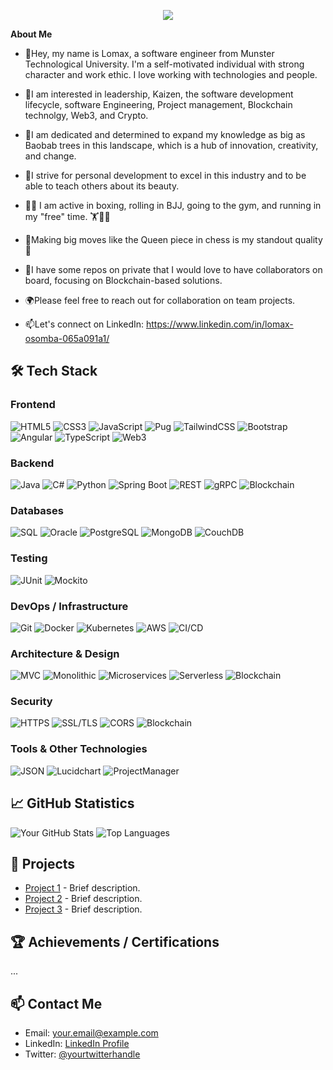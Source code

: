 <p align="center" width="100%">
    <img src="https://github.com/LomaxOS/lomaxos/assets/72916140/e27f497d-4082-433b-8e63-a4d38a87849a"> 
</p>


  **About Me**

- 👋Hey, my name is Lomax, a software engineer from Munster Technological University. I'm a self-motivated individual with strong character and work ethic. I love working with technologies and people. 
- 👀I am interested in leadership, Kaizen, the software development lifecycle, software Engineering, Project management, Blockchain technolgy, Web3, and Crypto.
- 🌱I am dedicated and determined to expand my knowledge as big as Baobab trees in this landscape, which is a hub of innovation, creativity, and change.
- 🎯I strive for personal development to excel in this industry and to be able to teach others about its beauty.
- 🥊🥋 I am active in boxing, rolling in BJJ, going to the gym, and running in my "free" time. 🏋️🏃‍♂️
- 🌟Making big moves like the Queen piece in chess is my standout quality 🌟 

- 🤝I have some repos on private that I would love to have collaborators on board, focusing on Blockchain-based solutions.
- 🌍Please feel free to reach out for collaboration on team projects. 

- 📫Let's connect on LinkedIn: https://www.linkedin.com/in/lomax-osomba-065a091a1/

## 🛠 Tech Stack

### Frontend
![HTML5](https://img.shields.io/badge/-HTML5-E34F26?style=flat&logo=html5&logoColor=white)
![CSS3](https://img.shields.io/badge/-CSS3-1572B6?style=flat&logo=css3&logoColor=white)
![JavaScript](https://img.shields.io/badge/-JavaScript-F7DF1E?style=flat&logo=javascript&logoColor=black)
![Pug](https://img.shields.io/badge/-Pug-A86454?style=flat&logo=pug&logoColor=white)
![TailwindCSS](https://img.shields.io/badge/-TailwindCSS-38B2AC?style=flat&logo=tailwind-css&logoColor=white)
![Bootstrap](https://img.shields.io/badge/-Bootstrap-563D7C?style=flat&logo=bootstrap&logoColor=white)
![Angular](https://img.shields.io/badge/-Angular-DD0031?style=flat&logo=angular&logoColor=white)
![TypeScript](https://img.shields.io/badge/-TypeScript-007ACC?style=flat&logo=typescript&logoColor=white)
![Web3](https://img.shields.io/badge/-Web3-007ACC?style=flat&logo=Web3&logoColor=white)


### Backend
![Java](https://img.shields.io/badge/-Java-007396?style=flat&logo=java&logoColor=white)
![C#](https://img.shields.io/badge/-C%23-239120?style=flat&logo=c-sharp&logoColor=white)
![Python](https://img.shields.io/badge/-Python-3776AB?style=flat&logo=python&logoColor=white)
![Spring Boot](https://img.shields.io/badge/-Spring%20Boot-6DB33F?style=flat&logo=spring-boot&logoColor=white)
![REST](https://img.shields.io/badge/-REST-85EA2D?style=flat&logo=rest&logoColor=white)
![gRPC](https://img.shields.io/badge/-gRPC-4285F4?style=flat&logo=grpc&logoColor=white)
![Blockchain](https://img.shields.io/badge/-Blockchain-121D33?style=flat&logo=blockchain&logoColor=white)

### Databases
![SQL](https://img.shields.io/badge/-SQL-4479A1?style=flat&logo=sql&logoColor=white)
![Oracle](https://img.shields.io/badge/-Oracle-F80000?style=flat&logo=oracle&logoColor=white)
![PostgreSQL](https://img.shields.io/badge/-PostgreSQL-336791?style=flat&logo=postgresql&logoColor=white)
![MongoDB](https://img.shields.io/badge/-MongoDB-47A248?style=flat&logo=mongodb&logoColor=white)
![CouchDB](https://img.shields.io/badge/-CouchDB-EF2D56?style=flat&logo=apache-couchdb&logoColor=white)

### Testing
![JUnit](https://img.shields.io/badge/-JUnit-25A162?style=flat&logo=junit5&logoColor=white)
![Mockito](https://img.shields.io/badge/-Mockito-47A248?style=flat&logo=mockito&logoColor=white)

### DevOps / Infrastructure
![Git](https://img.shields.io/badge/-Git-F05032?style=flat&logo=git&logoColor=white)
![Docker](https://img.shields.io/badge/-Docker-2496ED?style=flat&logo=docker&logoColor=white)
![Kubernetes](https://img.shields.io/badge/-Kubernetes-326CE5?style=flat&logo=kubernetes&logoColor=white)
![AWS](https://img.shields.io/badge/-AWS-232F3E?style=flat&logo=amazon-aws&logoColor=white)
![CI/CD](https://img.shields.io/badge/-CI%2FCD-00C7B7?style=flat&logo=github-actions&logoColor=white)

### Architecture & Design
![MVC](https://img.shields.io/badge/-MVC-007ACC?style=flat&logo=mvc&logoColor=white)
![Monolithic](https://img.shields.io/badge/-Monolithic-FF6F61?style=flat&logo=monolithic&logoColor=white)
![Microservices](https://img.shields.io/badge/-Microservices-FFD700?style=flat&logo=microservices&logoColor=white)
![Serverless](https://img.shields.io/badge/-Serverless-FD5750?style=flat&logo=serverless&logoColor=white)
![Blockchain](https://img.shields.io/badge/-Blockchain-121D33?style=flat&logo=blockchain&logoColor=white)

### Security
![HTTPS](https://img.shields.io/badge/-HTTPS-00586B?style=flat&logo=https&logoColor=white)
![SSL/TLS](https://img.shields.io/badge/-SSL%2FTLS-8C8C8C?style=flat&logo=ssl&logoColor=white)
![CORS](https://img.shields.io/badge/-CORS-85C1E9?style=flat&logo=cors&logoColor=white)
![Blockchain](https://img.shields.io/badge/-Blockchain-121D33?style=flat&logo=blockchain&logoColor=white)

### Tools & Other Technologies
![JSON](https://img.shields.io/badge/-JSON-000000?style=flat&logo=json&logoColor=white)
![Lucidchart](https://img.shields.io/badge/-Lucidchart-F08000?style=flat&logo=lucidchart&logoColor=white)
![ProjectManager](https://img.shields.io/badge/-ProjectManager-004D40?style=flat&logo=projectmanager&logoColor=white)

## 📈 GitHub Statistics
![Your GitHub Stats](https://github-readme-stats.vercel.app/api?username=LomaxOS&show_icons=true&theme=radical)
![Top Languages](https://github-readme-stats.vercel.app/api/top-langs/?username=LomaxOS&layout=compact&theme=radical)

## 🚀 Projects
- [Project 1](link-to-project-1) - Brief description.
- [Project 2](link-to-project-2) - Brief description.
- [Project 3](link-to-project-3) - Brief description.


## 🏆 Achievements / Certifications
...

## 📫 Contact Me
- Email: [your.email@example.com](mailto:your.email@example.com)
- LinkedIn: [LinkedIn Profile](https://www.linkedin.com/in/lomax-osomba-065a091a1/)
- Twitter: [@yourtwitterhandle](https://twitter.com/yourtwitterhandle)

